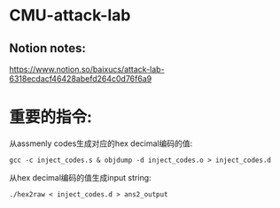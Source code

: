 # CMU-attack-lab
## Notion notes:
https://www.notion.so/baixucs/attack-lab-6318ecdacf46428abefd264c0d76f6a9

# 重要的指令:

从assmenly codes生成对应的hex decimal编码的值:

```gcc -c inject_codes.s & objdump -d inject_codes.o > inject_codes.d```

从hex decimal编码的值生成input string:

```./hex2raw < inject_codes.d > ans2_output```